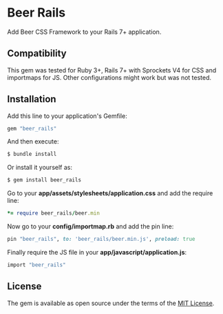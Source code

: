 # Beer Rails
Add Beer CSS Framework to your Rails 7+ application.

## Compatibility
This gem was tested for Ruby 3+, Rails 7+ with Sprockets V4 for CSS and importmaps for JS. Other configurations might work but was not tested.

## Installation
Add this line to your application's Gemfile:

```ruby
gem "beer_rails"
```

And then execute:
```bash
$ bundle install
```

Or install it yourself as:
```bash
$ gem install beer_rails
```

[//]: # (## Contributing)

[//]: # (Contribution directions go here.)

Go to your **app/assets/stylesheets/application.css** and add the require line:
```ruby
*= require beer_rails/beer.min
```
Now go to your **config/importmap.rb** and add the pin line:
```ruby
pin "beer_rails", to: 'beer_rails/beer.min.js', preload: true
```
Finally require the JS file in your **app/javascript/application.js**:
```ruby
import "beer_rails"
```
## License
The gem is available as open source under the terms of the [MIT License](https://opensource.org/licenses/MIT).
